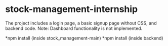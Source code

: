 # stock-management-internship
The project includes a login page, a basic signup page without CSS, and backend code.
Note: Dashboard functionality is not implemented.


*npm install (inside stock_management-main)
*npm install (inside backend)
